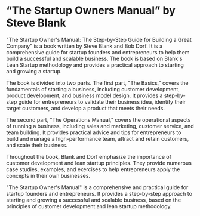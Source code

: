 # “The Startup Owners Manual” by Steve Blank

"The Startup Owner's Manual: The Step-by-Step Guide for Building a Great Company" is a book written by Steve Blank and Bob Dorf. It is a comprehensive guide for startup founders and entrepreneurs to help them build a successful and scalable business. The book is based on Blank's Lean Startup methodology and provides a practical approach to starting and growing a startup.

The book is divided into two parts. The first part, "The Basics," covers the fundamentals of starting a business, including customer development, product development, and business model design. It provides a step-by-step guide for entrepreneurs to validate their business idea, identify their target customers, and develop a product that meets their needs.

The second part, "The Operations Manual," covers the operational aspects of running a business, including sales and marketing, customer service, and team building. It provides practical advice and tips for entrepreneurs to build and manage a high-performance team, attract and retain customers, and scale their business.

Throughout the book, Blank and Dorf emphasize the importance of customer development and lean startup principles. They provide numerous case studies, examples, and exercises to help entrepreneurs apply the concepts in their own businesses.

"The Startup Owner's Manual" is a comprehensive and practical guide for startup founders and entrepreneurs. It provides a step-by-step approach to starting and growing a successful and scalable business, based on the principles of customer development and lean startup methodology.